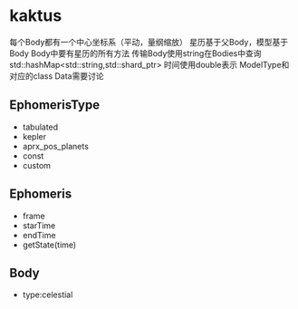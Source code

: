 # kaktus

每个Body都有一个中心坐标系（平动，量纲缩放）
星历基于父Body，模型基于Body
Body中要有星历的所有方法
传输Body使用string在Bodies中查询std::hashMap<std::string,std::shard_ptr<Boby>>
时间使用double表示
ModelType和对应的class Data需要讨论

## EphomerisType
- tabulated
- kepler
- aprx_pos_planets
- const
- custom
## Ephomeris
- frame
- starTime
- endTime
- getState(time)
## Body
- type:celestial